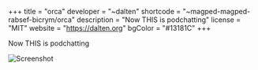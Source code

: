 +++
title = "orca"
developer = "~dalten"
shortcode = "~magped-magped-rabsef-bicrym/orca"
description = "Now THIS is podchatting"
license = "MIT"
website = "https://dalten.org"
bgColor = "#13181C"
+++

Now THIS is podchatting

![Screenshot](https://storage.googleapis.com/media.urbit.org/site/ecosystem/applications/orca.png)


